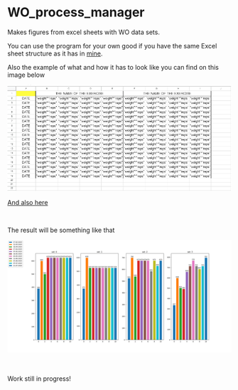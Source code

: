 <h1>WO_process_manager</h1>
<p>Makes figures from excel sheets with WO data sets.</p>
<p>You can use the program for your own good if you have the same Excel sheet structure as it has in <a href="https://docs.google.com/spreadsheets/d/1b0plqR5RodygHOkzW2pEYDcle3SSPAS-0mcqIkvEljg/edit?usp=sharing">mine</a>.</p>
<p>Also the example of what and how it has to look like you can find on this image below</p>
<div><img src="docs/sheet_layout.png" alt="layout_example"></div>
<p><a href="https://docs.google.com/spreadsheets/d/1Ac2p3Orvo-E8JtQ_Ymrg-90XvT4fWNxYOLcpQtO4G6I/edit?usp=sharing">And also here</a></p>
<br><p>The result will be something like that</p>
<div><img src="docs/result_example.png" alt="result_example"></div>
<p><br><br>Work still in progress!</p>


